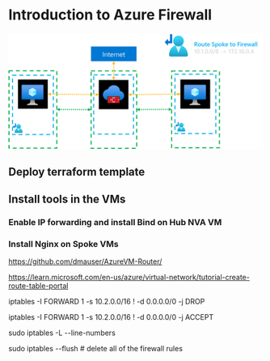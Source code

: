 # Introduction to Azure Firewall

![](images/architecture.png)

## Deploy terraform template

## Install tools in the VMs

### Enable IP forwarding and install Bind on Hub NVA VM

### Install Nginx on Spoke VMs


https://github.com/dmauser/AzureVM-Router/


https://learn.microsoft.com/en-us/azure/virtual-network/tutorial-create-route-table-portal

iptables -I FORWARD 1 -s 10.2.0.0/16 ! -d 0.0.0.0/0 -j DROP

iptables -I FORWARD 1 -s 10.2.0.0/16 ! -d 0.0.0.0/0 -j ACCEPT


sudo iptables -L --line-numbers

sudo iptables --flush # delete all of the firewall rules